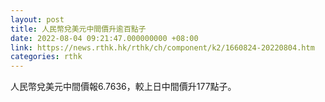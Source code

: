 ```yaml
---
layout: post
title: 人民幣兌美元中間價升逾百點子
date: 2022-08-04 09:21:47.000000000 +08:00
link: https://news.rthk.hk/rthk/ch/component/k2/1660824-20220804.htm
categories: rthk
---
```


人民幣兌美元中間價報6.7636，較上日中間價升177點子。
